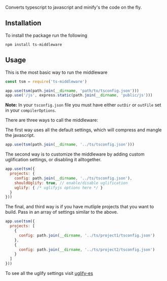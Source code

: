 Converts typescript to javascript and minify's the code on the fly.

## Installation

To install the package run the following

```
npm install ts-middleware
```

## Usage

This is the most basic way to run the middleware

```js
const tsm = require('ts-middleware')

app.use(tsm(path.join(__dirname, 'path/to/tsconfig.json')))
app.use('/js', express.static(path.join(__dirname, 'public/js')))
```

**Note:** In your `tsconfig.json` file you must have either `outDir` or `outFile` set in your `compilerOptions`.

There are three ways to call the middleware:

The first way uses all the default settings, which will compress and mangle the javascript.

```js
app.use(tsm(path.join(__dirname, '../ts/tsconfig.json')))
```

The second way is to customize the middleware by adding custom uglification settings, or disabling it alltogether.

```js
app.use(tsm({
  projects: {
    config: path.join(__dirname, '../ts/tsconfig.json'),
    shouldUglify: true, // enable/disable uglification
    uglify: { /* uglifyjs options here */ }
  }
}))
```

The final, and third way is if you have mutliple projects that you want to build. Pass in an array of settings similar to the above.

```js
app.use(tsm({
  projects: [
    {
      config: path.join(__dirname, '../ts/project1/tsconfig.json')
    },
    {
      config: path.join(__dirname, '../ts/project2/tsconfig.json')
    }
  ]
}))
```

To see all the uglify settings visit [uglify-es](https://www.npmjs.com/package/uglify-es#minify-options)
